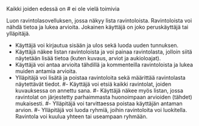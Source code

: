 Kaikki joiden edessä on # ei ole vielä toimivia

Luon ravintolasovelluksen, jossa näkyy lista ravintoloista. Ravintoloista voi nähdä tietoa ja lukea arvioita. Jokainen käyttäjä on joko peruskäyttäjä tai ylläpitäjä.
- Käyttäjä voi kirjautua sisään ja ulos sekä luoda uuden tunnuksen.
- Käyttäjä näkee listan ravintoloista ja voi painaa ravintolasta, jolloin siitä näytetään lisää tietoa (kuten kuvaus, arviot ja aukioloajat).
- Käyttäjä voi antaa arvioita tähdillä ja kommenteilla ravintoloista ja lukea muiden antamia arvioita.
- Ylläpitäjä voi lisätä ja poistaa ravintoloita sekä määrittää ravintolasta näytettävät tiedot.
#- Käyttäjä voi etsiä kaikki ravintolat, joiden kuvauksessa on annettu sana.
#- Käyttäjä näkee myös listan, jossa ravintolat on järjestetty parhaimmasta huonoimpaan arvioiden (tähdet) mukaisesti.
#- Ylläpitäjä voi tarvittaessa poistaa käyttäjän antaman arvion.
#- Ylläpitäjä voi luoda ryhmiä, joihin ravintoloita voi luokitella. Ravintola voi kuulua yhteen tai useampaan ryhmään.
